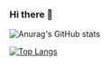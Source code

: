 ### Hi there 👋

<!--
**Mounik/Mounik** is a ✨ _special_ ✨ repository because its `README.md` (this file) appears on your GitHub profile.

Here are some ideas to get you started:

- 🔭 I’m currently working on ...
- 🌱 I’m currently learning ...
- 👯 I’m looking to collaborate on ...
- 🤔 I’m looking for help with ...
- 💬 Ask me about ...
- 📫 How to reach me: ...
- 😄 Pronouns: ...
- ⚡ Fun fact: ...
-->
![Anurag's GitHub stats](https://github-readme-stats.vercel.app/api?username=mounik&show_icons=true&theme=radical)

[![Top Langs](https://github-readme-stats.vercel.app/api/top-langs/?username=mounik)](https://github.com/mounik/github-readme-stats)

<!--
[![Anurag's GitHub stats-Dark](https://github-readme-stats.vercel.app/api?username=mounik&show_icons=true&theme=dark#gh-dark-mode-only)](https://github.com/anuraghazra/github-readme-stats#gh-dark-mode-only)
[![Anurag's GitHub stats-Light](https://github-readme-stats.vercel.app/api?username=mounik&show_icons=true&theme=default#gh-light-mode-only)](https://github.com/anuraghazra/github-readme-stats#gh-light-mode-only)
-->
